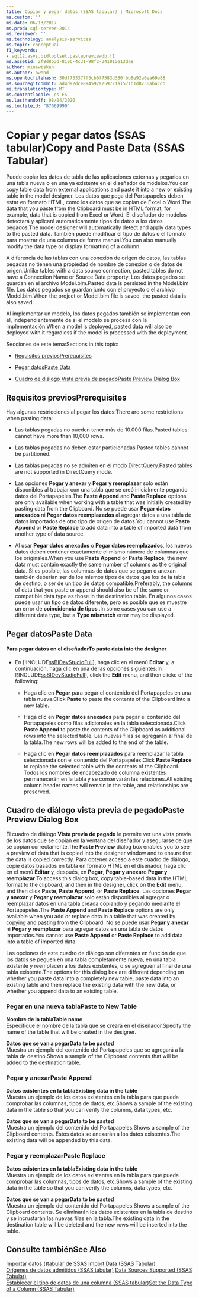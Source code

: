 ```yaml
---
title: Copiar y pegar datos (SSAS tabular) | Microsoft Docs
ms.custom: ''
ms.date: 06/13/2017
ms.prod: sql-server-2014
ms.reviewer: ''
ms.technology: analysis-services
ms.topic: conceptual
f1_keywords:
- sql12.asvs.bidtoolset.pastepreviewdb.f1
ms.assetid: 2f8d8b3d-810b-4c31-98f2-341015e13da8
author: minewiskan
ms.author: owend
ms.openlocfilehash: 30df733377f3cb6f7583d380fbb8e92a0ea69e88
ms.sourcegitcommit: ad4d92dce894592a259721a1571b1d8736abacdb
ms.translationtype: MT
ms.contentlocale: es-ES
ms.lasthandoff: 08/04/2020
ms.locfileid: "87669990"
---
```

# <a name="copy-and-paste-data-ssas-tabular"></a><span data-ttu-id="73e10-102">Copiar y pegar datos (SSAS tabular)</span><span class="sxs-lookup"><span data-stu-id="73e10-102">Copy and Paste Data (SSAS Tabular)</span></span>
  <span data-ttu-id="73e10-103">Puede copiar los datos de tabla de las aplicaciones externas y pegarlos en una tabla nueva o en una ya existente en el diseñador de modelos.</span><span class="sxs-lookup"><span data-stu-id="73e10-103">You can copy table data from external applications and paste it into a new or existing table in the model designer.</span></span> <span data-ttu-id="73e10-104">Los datos que pega del Portapapeles deben estar en formato HTML, como los datos que se copian de Excel o Word.</span><span class="sxs-lookup"><span data-stu-id="73e10-104">The data that you paste from the Clipboard must be in HTML format, for example, data that is copied from Excel or Word.</span></span> <span data-ttu-id="73e10-105">El diseñador de modelos detectará y aplicará automáticamente tipos de datos a los datos pegados.</span><span class="sxs-lookup"><span data-stu-id="73e10-105">The model designer will automatically detect and apply data types to the pasted data.</span></span> <span data-ttu-id="73e10-106">También puede modificar el tipo de datos o el formato para mostrar de una columna de forma manual.</span><span class="sxs-lookup"><span data-stu-id="73e10-106">You can also manually modify the data type or display formatting of a column.</span></span>  
  
 <span data-ttu-id="73e10-107">A diferencia de las tablas con una conexión de origen de datos, las tablas pegadas no tienen una propiedad de nombre de conexión o de datos de origen.</span><span class="sxs-lookup"><span data-stu-id="73e10-107">Unlike tables with a data source connection, pasted tables do not have a Connection Name or Source Data property.</span></span> <span data-ttu-id="73e10-108">Los datos pegados se guardan en el archivo Model.bim.</span><span class="sxs-lookup"><span data-stu-id="73e10-108">Pasted data is persisted in the Model.bim file.</span></span> <span data-ttu-id="73e10-109">Los datos pegados se guardan junto con el proyecto o el archivo Model.bim.</span><span class="sxs-lookup"><span data-stu-id="73e10-109">When the project or Model.bim file is saved, the pasted data is also saved.</span></span>  
  
 <span data-ttu-id="73e10-110">Al implementar un modelo, los datos pegados también se implementan con él, independientemente de si el modelo se procesa con la implementación.</span><span class="sxs-lookup"><span data-stu-id="73e10-110">When a model is deployed, pasted data will also be deployed with it regardless if the model is processed with the deployment.</span></span>  
  
 <span data-ttu-id="73e10-111">Secciones de este tema:</span><span class="sxs-lookup"><span data-stu-id="73e10-111">Sections in this topic:</span></span>  
  
-   [<span data-ttu-id="73e10-112">Requisitos previos</span><span class="sxs-lookup"><span data-stu-id="73e10-112">Prerequisites</span></span>](#bkmk_prerequisites)  
  
-   [<span data-ttu-id="73e10-113">Pegar datos</span><span class="sxs-lookup"><span data-stu-id="73e10-113">Paste Data</span></span>](#bkmk_paste_data)  
  
-   [<span data-ttu-id="73e10-114">Cuadro de diálogo Vista previa de pegado</span><span class="sxs-lookup"><span data-stu-id="73e10-114">Paste Preview Dialog Box</span></span>](#bkmk_paste_preview)  
  
##  <a name="prerequisites"></a><a name="bkmk_prerequisites"></a> <span data-ttu-id="73e10-115">Requisitos previos</span><span class="sxs-lookup"><span data-stu-id="73e10-115">Prerequisites</span></span>  
 <span data-ttu-id="73e10-116">Hay algunas restricciones al pegar los datos:</span><span class="sxs-lookup"><span data-stu-id="73e10-116">There are some restrictions when pasting data:</span></span>  
  
-   <span data-ttu-id="73e10-117">Las tablas pegadas no pueden tener más de 10.000 filas.</span><span class="sxs-lookup"><span data-stu-id="73e10-117">Pasted tables cannot have more than 10,000 rows.</span></span>  
  
-   <span data-ttu-id="73e10-118">Las tablas pegadas no deben estar particionadas.</span><span class="sxs-lookup"><span data-stu-id="73e10-118">Pasted tables cannot be partitioned.</span></span>  
  
-   <span data-ttu-id="73e10-119">Las tablas pegadas no se admiten en el modo DirectQuery.</span><span class="sxs-lookup"><span data-stu-id="73e10-119">Pasted tables are not supported in DirectQuery mode.</span></span>  
  
-   <span data-ttu-id="73e10-120">Las opciones **Pegar y anexar** y **Pegar y reemplazar** solo están disponibles al trabajar con una tabla que se creó inicialmente pegando datos del Portapapeles.</span><span class="sxs-lookup"><span data-stu-id="73e10-120">The **Paste Append** and **Paste Replace** options are only available when working with a table that was initially created by pasting data from the Clipboard.</span></span> <span data-ttu-id="73e10-121">No se puede usar **Pegar datos anexados** ni **Pegar datos reemplazados** al agregar datos a una tabla de datos importados de otro tipo de origen de datos.</span><span class="sxs-lookup"><span data-stu-id="73e10-121">You cannot use **Paste Append** or **Paste Replace** to add data into a table of imported data from another type of data source.</span></span>  
  
-   <span data-ttu-id="73e10-122">Al usar **Pegar datos anexados** o **Pegar datos reemplazados**, los nuevos datos deben contener exactamente el mismo número de columnas que los originales.</span><span class="sxs-lookup"><span data-stu-id="73e10-122">When you use **Paste Append** or **Paste Replace**, the new data must contain exactly the same number of columns as the original data.</span></span> <span data-ttu-id="73e10-123">Si es posible, las columnas de datos que se pegan o anexan también deberían ser de los mismos tipos de datos que los de la tabla de destino, o ser de un tipo de datos compatible.</span><span class="sxs-lookup"><span data-stu-id="73e10-123">Preferably, the columns of data that you paste or append should also be of the same or compatible data type as those in the destination table.</span></span> <span data-ttu-id="73e10-124">En algunos casos puede usar un tipo de datos diferente, pero es posible que se muestre un error de **coincidencia de tipos** .</span><span class="sxs-lookup"><span data-stu-id="73e10-124">In some cases you can use a different data type, but a **Type mismatch** error may be displayed.</span></span>  
  
##  <a name="paste-data"></a><a name="bkmk_paste_data"></a> <span data-ttu-id="73e10-125">Pegar datos</span><span class="sxs-lookup"><span data-stu-id="73e10-125">Paste Data</span></span>  
  
#### <a name="to-paste-data-into-the-designer"></a><span data-ttu-id="73e10-126">Para pegar datos en el diseñador</span><span class="sxs-lookup"><span data-stu-id="73e10-126">To paste data into the designer</span></span>  
  
-   <span data-ttu-id="73e10-127">En [!INCLUDE[ssBIDevStudioFull](../includes/ssbidevstudiofull-md.md)], haga clic en el menú **Editar** y, a continuación, haga clic en una de las opciones siguientes:</span><span class="sxs-lookup"><span data-stu-id="73e10-127">In [!INCLUDE[ssBIDevStudioFull](../includes/ssbidevstudiofull-md.md)], click the **Edit** menu, and then clicke of the following:</span></span>  
  
    -   <span data-ttu-id="73e10-128">Haga clic en **Pegar** para pegar el contenido del Portapapeles en una tabla nueva.</span><span class="sxs-lookup"><span data-stu-id="73e10-128">Click **Paste** to paste the contents of the Clipboard into a new table.</span></span>  
  
    -   <span data-ttu-id="73e10-129">Haga clic en **Pegar datos anexados** para pegar el contenido del Portapapeles como filas adicionales en la tabla seleccionada.</span><span class="sxs-lookup"><span data-stu-id="73e10-129">Click **Paste Append** to paste the contents of the Clipboard as additional rows into the selected table.</span></span> <span data-ttu-id="73e10-130">Las nuevas filas se agregarán al final de la tabla.</span><span class="sxs-lookup"><span data-stu-id="73e10-130">The new rows will be added to the end of the table.</span></span>  
  
    -   <span data-ttu-id="73e10-131">Haga clic en **Pegar datos reemplazados** para reemplazar la tabla seleccionada con el contenido del Portapapeles.</span><span class="sxs-lookup"><span data-stu-id="73e10-131">Click **Paste Replace** to replace the selected table with the contents of the Clipboard.</span></span> <span data-ttu-id="73e10-132">Todos los nombres de encabezado de columna existentes permanecerán en la tabla y se conservarán las relaciones.</span><span class="sxs-lookup"><span data-stu-id="73e10-132">All existing column header names will remain in the table, and relationships are preserved.</span></span>  
  
##  <a name="paste-preview-dialog-box"></a><a name="bkmk_paste_preview"></a><span data-ttu-id="73e10-133">Cuadro de diálogo vista previa de pegado</span><span class="sxs-lookup"><span data-stu-id="73e10-133">Paste Preview Dialog Box</span></span>  
 <span data-ttu-id="73e10-134">El cuadro de diálogo **Vista previa de pegado** le permite ver una vista previa de los datos que se copian en la ventana del diseñador y asegurarse de que se copian correctamente.</span><span class="sxs-lookup"><span data-stu-id="73e10-134">The **Paste Preview** dialog box enables you to see a preview of data that is copied into the designer window and to ensure that the data is copied correctly.</span></span> <span data-ttu-id="73e10-135">Para obtener acceso a este cuadro de diálogo, copie datos basados en tabla en formato HTML en el diseñador, haga clic en el menú **Editar** y, después, en **Pegar**, **Pegar y anexar**o **Pegar y reemplazar**.</span><span class="sxs-lookup"><span data-stu-id="73e10-135">To access this dialog box, copy table-based data in the HTML format to the clipboard, and then in the designer, click on the **Edit** menu, and then click **Paste**, **Paste Append**, or **Paste Replace**.</span></span> <span data-ttu-id="73e10-136">Las opciones **Pegar y anexar** y **Pegar y reemplazar** solo están disponibles al agregar o reemplazar datos en una tabla creada copiando y pegando mediante el Portapapeles.</span><span class="sxs-lookup"><span data-stu-id="73e10-136">The **Paste Append** and **Paste Replace** options are only available when you add or replace data in a table that was created by copying and pasting from the Clipboard.</span></span> <span data-ttu-id="73e10-137">No se puede usar **Pegar y anexar** ni **Pegar y reemplazar** para agregar datos en una tabla de datos importados.</span><span class="sxs-lookup"><span data-stu-id="73e10-137">You cannot use **Paste Append** or **Paste Replace** to add data into a table of imported data.</span></span>  
  
 <span data-ttu-id="73e10-138">Las opciones de este cuadro de diálogo son diferentes en función de que los datos se peguen en una tabla completamente nueva, en una tabla existente y reemplacen a los datos existentes, o se agreguen al final de una tabla existente.</span><span class="sxs-lookup"><span data-stu-id="73e10-138">The options for this dialog box are different depending on whether you paste data into a completely new table, paste data into an existing table and then replace the existing data with the new data, or whether you append data to an existing table.</span></span>  
  
### <a name="paste-to-new-table"></a><span data-ttu-id="73e10-139">Pegar en una nueva tabla</span><span class="sxs-lookup"><span data-stu-id="73e10-139">Paste to New Table</span></span>  
 <span data-ttu-id="73e10-140">**Nombre de la tabla**</span><span class="sxs-lookup"><span data-stu-id="73e10-140">**Table name**</span></span>  
 <span data-ttu-id="73e10-141">Especifique el nombre de la tabla que se creará en el diseñador.</span><span class="sxs-lookup"><span data-stu-id="73e10-141">Specify the name of the table that will be created in the designer.</span></span>  
  
 <span data-ttu-id="73e10-142">**Datos que se van a pegar**</span><span class="sxs-lookup"><span data-stu-id="73e10-142">**Data to be pasted**</span></span>  
 <span data-ttu-id="73e10-143">Muestra un ejemplo del contenido del Portapapeles que se agregará a la tabla de destino.</span><span class="sxs-lookup"><span data-stu-id="73e10-143">Shows a sample of the Clipboard contents that will be added to the destination table.</span></span>  
  
### <a name="paste-append"></a><span data-ttu-id="73e10-144">Pegar y anexar</span><span class="sxs-lookup"><span data-stu-id="73e10-144">Paste Append</span></span>  
 <span data-ttu-id="73e10-145">**Datos existentes en la tabla**</span><span class="sxs-lookup"><span data-stu-id="73e10-145">**Existing data in the table**</span></span>  
 <span data-ttu-id="73e10-146">Muestra un ejemplo de los datos existentes en la tabla para que pueda comprobar las columnas, tipos de datos, etc.</span><span class="sxs-lookup"><span data-stu-id="73e10-146">Shows a sample of the existing data in the table so that you can verify the columns, data types, etc.</span></span>  
  
 <span data-ttu-id="73e10-147">**Datos que se van a pegar**</span><span class="sxs-lookup"><span data-stu-id="73e10-147">**Data to be pasted**</span></span>  
 <span data-ttu-id="73e10-148">Muestra un ejemplo del contenido del Portapapeles.</span><span class="sxs-lookup"><span data-stu-id="73e10-148">Shows a sample of the Clipboard contents.</span></span> <span data-ttu-id="73e10-149">Estos datos se anexarán a los datos existentes.</span><span class="sxs-lookup"><span data-stu-id="73e10-149">The existing data will be appended by this data.</span></span>  
  
### <a name="paste-replace"></a><span data-ttu-id="73e10-150">Pegar y reemplazar</span><span class="sxs-lookup"><span data-stu-id="73e10-150">Paste Replace</span></span>  
 <span data-ttu-id="73e10-151">**Datos existentes en la tabla**</span><span class="sxs-lookup"><span data-stu-id="73e10-151">**Existing data in the table**</span></span>  
 <span data-ttu-id="73e10-152">Muestra un ejemplo de los datos existentes en la tabla para que pueda comprobar las columnas, tipos de datos, etc.</span><span class="sxs-lookup"><span data-stu-id="73e10-152">Shows a sample of the existing data in the table so that you can verify the columns, data types, etc.</span></span>  
  
 <span data-ttu-id="73e10-153">**Datos que se van a pegar**</span><span class="sxs-lookup"><span data-stu-id="73e10-153">**Data to be pasted**</span></span>  
 <span data-ttu-id="73e10-154">Muestra un ejemplo del contenido del Portapapeles.</span><span class="sxs-lookup"><span data-stu-id="73e10-154">Shows a sample of the Clipboard contents.</span></span> <span data-ttu-id="73e10-155">Se eliminarán los datos existentes en la tabla de destino y se incrustarán las nuevas filas en la tabla.</span><span class="sxs-lookup"><span data-stu-id="73e10-155">The existing data in the destination table will be deleted and the new rows will be inserted into the table.</span></span>  
  
## <a name="see-also"></a><span data-ttu-id="73e10-156">Consulte también</span><span class="sxs-lookup"><span data-stu-id="73e10-156">See Also</span></span>  
 <span data-ttu-id="73e10-157">[Importar datos &#40;&#41;tabular de SSAS](import-data-ssas-tabular.md) </span><span class="sxs-lookup"><span data-stu-id="73e10-157">[Import Data &#40;SSAS Tabular&#41;](import-data-ssas-tabular.md) </span></span>  
 <span data-ttu-id="73e10-158">[Orígenes de datos admitidos &#40;SSAS tabular&#41;](tabular-models/data-sources-supported-ssas-tabular.md) </span><span class="sxs-lookup"><span data-stu-id="73e10-158">[Data Sources Supported &#40;SSAS Tabular&#41;](tabular-models/data-sources-supported-ssas-tabular.md) </span></span>  
 [<span data-ttu-id="73e10-159">Establecer el tipo de datos de una columna &#40;SSAS tabular&#41;</span><span class="sxs-lookup"><span data-stu-id="73e10-159">Set the Data Type of a Column &#40;SSAS Tabular&#41;</span></span>](tabular-models/set-the-data-type-of-a-column-ssas-tabular.md)  
  
  
